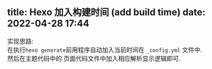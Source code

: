 title: Hexo 加入构建时间 (add build time)
date: 2022-04-28 17:44
---
实现思路:  
在执行`hexo generate`前用程序自动加入当前时间在 `_config.yml` 文件中.  
然后在主题代码中的 页面代码文件中加入相应解析显示逻辑即可.

